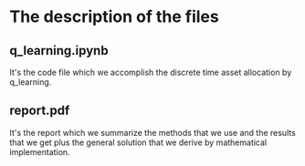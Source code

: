 # The description of the files

## q_learning.ipynb

It's the code file which we accomplish the discrete time asset allocation by q_learning.

## report.pdf

It's the report which we summarize the methods that we use and the results that we get plus the general solution that we derive by mathematical implementation.



